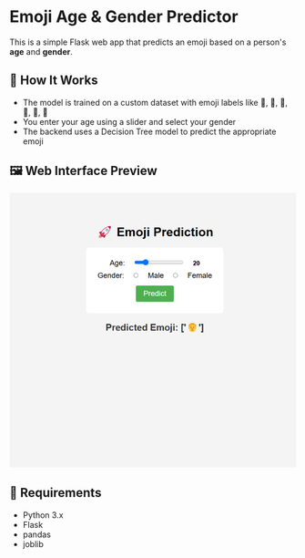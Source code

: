 # Emoji Age & Gender Predictor

This is a simple Flask web app that predicts an emoji based on a person's **age** and **gender**.

## 🧠 How It Works
- The model is trained on a custom dataset with emoji labels like 👧, 👦, 👨, 👩, 🧓, 👵
- You enter your age using a slider and select your gender
- The backend uses a Decision Tree model to predict the appropriate emoji

## 🖼 Web Interface Preview
![Web UI](images/img1.png)


## 📌 Requirements
- Python 3.x
- Flask
- pandas
- joblib

